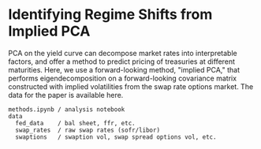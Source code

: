 # Identifying Regime Shifts from Implied PCA

PCA on the yield curve can decompose market rates into interpretable factors, and offer a method to predict pricing of treasuries at different maturities. Here, we use a forward-looking method, "implied PCA," that performs eigendecomposition on a forward-looking covariance matrix constructed with implied volatilities from the swap rate options market. The data for the paper is available here. 

```
methods.ipynb / analysis notebook
data
  fed_data    / bal sheet, ffr, etc. 
  swap_rates  / raw swap rates (sofr/libor)
  swaptions   / swaption vol, swap spread options vol, etc. 
``` 
